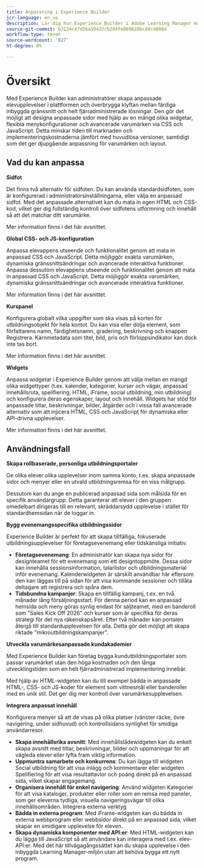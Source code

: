 ```yaml
---
title: Anpassning i Experience Builder
jcr-language: en_us
description: Lär dig hur Experience Builder i Adobe Learning Manager möjliggör grundlig anpassning av elevupplevelser. Konfigurera sidfötter, använd globala CSS och JavaScript, justera kursplattor och skräddarsy widgetar för att skapa varumärkta, dynamiska utbildningsportaler samtidigt som du minskar implementeringskostnaderna.
source-git-commit: b3124c47d56a50437cb284fe809828bcd4c4008d
workflow-type: tm+mt
source-wordcount: '827'
ht-degree: 0%

---
```



# Översikt

Med Experience Builder kan administratörer skapa anpassade elevupplevelser i plattformen och överbrygga klyftan mellan färdiga inbyggda gränssnitt och helt fjärradministrerade lösningar. Den gör det möjligt att designa anpassade sidor med hjälp av en mängd olika widgetar, flexibla menykonfigurationer och avancerade varumärken via CSS och JavaScript. Detta minskar tiden till marknaden och implementeringskostnaderna jämfört med huvudlösa versioner, samtidigt som det ger djupgående anpassning för varumärken och layout.

## Vad du kan anpassa

**Sidfot**

Det finns två alternativ för sidfoten. Du kan använda standardsidfoten, som är konfigurerad i administratörsinställningarna, eller välja en anpassad sidfot. Med det anpassade alternativet kan du mata in egen HTML och CSS-kod, vilket ger dig fullständig kontroll över sidfotens utformning och innehåll så att det matchar ditt varumärke.

Mer information finns i det här avsnittet.

**Global CSS- och JS-konfiguration**

Anpassa elevappens utseende och funktionalitet genom att mata in anpassad CSS och JavaScript. Detta möjliggör exakta varumärken, dynamiska gränssnittsändringar och avancerade interaktiva funktioner. Anpassa dessutom elevappens utseende och funktionalitet genom att mata in anpassad CSS och JavaScript. Detta möjliggör exakta varumärken, dynamiska gränssnittsändringar och avancerade interaktiva funktioner.

Mer information finns i det här avsnittet.

**Kurspanel**

Konfigurera globalt vilka uppgifter som ska visas på korten för utbildningsobjekt för hela kontot. Du kan visa eller dölja element, som författarens namn, färdighetsnamn, gradering, beskrivning och knappen Registrera. Kärnmetadata som titel, bild, pris och förloppsindikator kan dock inte tas bort.

Mer information finns i det här avsnittet.

**Widgets**

Anpassa widgetar i Experience Builder genom att välja mellan en mängd olika widgettyper (t.ex. kalender, kategorier, kurser och vägar, anpassad innehållsruta, spelifiering, HTML, iFrame, social utbildning, min utbildning) och konfigurera deras egenskaper, layout och innehåll. Widgets har stöd för anpassade titlar, beskrivningar, bilder, åtgärder och i vissa fall avancerade alternativ som att injicera HTML, CSS och JavaScript för dynamiska eller API-drivna upplevelser.

Mer information finns i det här avsnittet.

## Användningsfall

**Skapa rollbaserade, personliga utbildningsportaler**

Ge olika elever olika upplevelser inom samma konto, t.ex. skapa anpassade sidor och menyer eller en utvald utbildningsremsa för en viss målgrupp.

Dessutom kan du ange en publicerad anpassad sida som målsida för en specifik användargrupp. Detta garanterar att elever i den gruppen omedelbart dirigeras till en relevant, skräddarsydd upplevelse i stället för standardhemsidan när de loggar in.

**Bygg evenemangsspecifika utbildningssidor**

Experience Builder är perfekt för att skapa tillfälliga, fokuserade utbildningsupplevelser för företagsevenemang eller tidskänsliga initiativ.

* **Företagsevenemang**: En administratör kan skapa nya sidor för designteamet för ett evenemang som ett designtoppmöte. Dessa sidor kan innehålla sessionsinformation, talarlistor och utbildningsmaterial inför evenemang. Kalenderwidgeten är särskilt användbar här eftersom den kan läggas till på sidan för att visa kommande sessioner och tillåta deltagare att registrera och spåra dem.
* **Tidsbundna kampanjer**: Skapa en tillfällig kampanj, t.ex. en två månader lång försäljningsstart. För denna period kan en anpassad hemsida och meny göras synlig endast för säljteamet, med en banderoll som &quot;Sales Kick Off 2026&quot; och kurser som är specifika för deras strategi för det nya räkenskapsåret. Efter två månader kan portalen återgå till standardupplevelsen för alla. Detta gör det möjligt att skapa riktade &quot;mikroutbildningskampanjer&quot;.

**Utveckla varumärkesanpassade kundakademier**

Med Experience Builder kan företag bygga kundutbildningsportaler som passar varumärket utan den höga kostnaden och den långa utvecklingstiden som en helt fjärradministrerad implementering innebär.

Med hjälp av HTML-widgeten kan du till exempel bädda in anpassade HTML-, CSS- och JS-koder för element som vittnesmål eller banderoller med en unik stil. Det ger dig mer kontroll över varumärkesupplevelsen.

**Integrera anpassat innehåll**

Konfigurera menyer så att de visas på olika platser (vänster räcke, övre navigering, under sidhuvud) och kontrollsidans synlighet för smidiga användarresor.

* **Skapa innehållsrika avsnitt**: Med innehållslådewidgeten kan du enkelt skapa avsnitt med titlar, beskrivningar, bilder och uppmaningar för att vägleda elever eller lyfta fram viktig information.
* **Uppmuntra samarbete och konkurrens**: Du kan lägga till widgeten Social utbildning för att visa inlägg och kommentarer eller widgeten Spelifiering för att visa resultattavlor och poäng direkt på en anpassad sida, vilket skapar engagemang.
* **Organisera innehåll för enkel navigering**: Använd widgeten Kategorier för att visa kataloger, produkter eller roller som en remsa med paneler, som ger eleverna tydliga, visuella navigeringsvägar till olika innehållsområden.
Integrera externa verktyg
* **Bädda in externa program**: Med iFrame-widgeten kan du bädda in externa webbprogram eller webbsidor direkt på en anpassad sida, vilket skapar en smidigare upplevelse för eleven.
* **Skapa dynamiska komponenter med API:er**: Med HTML-widgeten kan du lägga till JavaScript så att användare kan interagera med t.ex. elev-API:er. Med det här tillvägagångssättet kan du skapa upplevelse i den inbyggda Learning Manager-miljön utan att behöva bygga ett nytt program.


